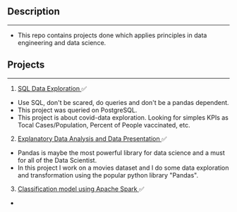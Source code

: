 ## Description
---
* This repo contains projects done which applies principles in data engineering and data science. 

## Projects
---
1. <ins> SQL Data Exploration </ins> :white_check_mark:
* Use SQL, don't be scared, do queries and don't be a pandas dependent.
* This project was queried on PostgreSQL.
* This project is about covid-data exploration. Looking for simples KPIs as Tocal Cases/Population, Percent of People vaccinated, etc.


2. <ins> Explanatory Data Analysis and Data Presentation </ins> :white_check_mark:
* Pandas is maybe the most powerful library for  data science and a must for all of the Data Scientist.
* In this project I work on a movies dataset and I do some data exploration and transformation using the popular python library "Pandas".

3. <ins> Classification model using Apache Spark </ins> :white_check_mark:
* 

